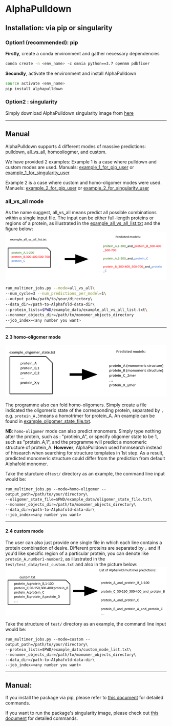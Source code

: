 # AlphaPulldown

## Installation: via pip or singularity 

### Option1 (recommended): pip

**Firstly**, create a conda environment and gather necessary dependencies 
```bash
conda create -n <env_name> -c omnia python==3.7 openmm pdbfixer
````
**Secondly**, activate the environment and install AlphaPulldown
```bash
source activate <env_name>
pip install alphapulldown
```
### Option2 : singularity
Simply download AlphaPulldown singularity image from [here](https://oc.embl.de/index.php/s/KR8d4m8ASN9p3gs)

------

## Manual
AlphaPulldown supports 4 different modes of massive predictions: pulldown, all_vs_all, homooliogmer, and custom.

We have provided 2 examples:
Example 1 is a case where pulldown and custom modes are used. Manuals: [example_1_for_pip_user](./example_1_for_pip_user.md) or [example_1_for_singularity_user](./singularity_user_example_1.md)

Example 2 is a case where custom and homo-oligomer modes were used. Manuels: [example_2_for_pip_user](./example_2_for_pip_user.md) or [example_2_for_singularity_user](./singularity_user_example_2.md)

### **all_vs_all mode**
As the name suggest, all_vs_all means predict all possible combinations within a single input file. The input can be either full-length proteins or regions of a protein, as illustrated in the [example_all_vs_all_list.txt](./example_data/example_all_vs_all_list.txt) and the figure below:
![plot](./all_vs_all_demo.png)
 
```bash
run_multimer_jobs.py --mode=all_vs_all\
--num_cycle=3 --num_predictions_per_model=1\
--output_path=/path/to/your/directory\ 
--data_dir=/path-to-Alphafold-data-dir\ 
--protein_lists=$PWD/example_data/example_all_vs_all_list.txt\
--monomer_objects_dir=/path/to/monomer_objects_directory
--job_index=<any number you want>
```


---------------------------------------------

#### **2.3 homo-oligomer mode**
![plot](./homooligomer_demo.png)

The programme also can fold homo-oligomers. Simply create a file indicated the oligomeric state of the corresponding protein, separated by ```,``` e.g. ```protein_A,3```means a homotrimer for protein_A. An example can be found in [example_oligomer_state_file.txt](./example_data/example_oligomer_state_file.txt). 

**NB**: ```homo-oligomer``` mode can also predict monomers. Simply type nothing after the protein, such as : "protiein_A", or specify oligomer state to be 1, such as "protein_A,1", and the programme will predict a monomeric structure of protein_A. **However**, AlphaPulldown used hmmsearch instead of hhsearch when searching for structure templates in 1st step. As a result, predicted monomeric structure could differ from the prediction from default Alphafold monomer.  

Take the sturcture of```test/``` directory as an example, the command line input would be:
```
run_multimer_jobs.py --mode=homo-oligomer --output_path=/path/to/your/directory\ 
--oligomer_state_file=$PWD/example_data/oligomer_state_file.txt\ 
--monomer_objects_dir=/path/to/monomer_objects_directory\ 
--data_dir=/path-to-Alphafold-data-dir\ 
--job_index=<any number you want>
```
---------------------------------------

#### **2.4 custom mode**
The user can also just provide one single file in which each line contains a protein combination of desire. Different proteins are separated by ```;``` and if you'd like specific region of a particular protein, you can denote like ```protein_A,number1-number2```, as illustrated in the ```test/test_data/test_custom.txt``` and also in the picture below:
![plot](./custom_mode_demo.png)

Take the structure of ```test/``` directory as an example, the command line input would be:

```
run_multimer_jobs.py --mode=custom --output_path=/path/to/your/directory\ 
--protein_lists=$PWD/example_data/custom_mode_list.txt\ 
--monomer_objects_dir=/path/to/monomer_objects_directory\ 
--data_dir=/path-to-Alphafold-data-dir\ 
--job_index=<any number you want>
```

----------------------------------


## Manual: 
If you install the package via pip, please refer to [this document](./pip_user_guide.md) for detailed commands.

If you want to run the package's singularity image, please check out [this document](./singularity_user_guide.md) for detailed commands.
